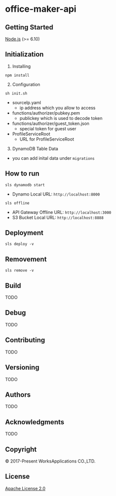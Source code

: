 # office-maker-api
## Getting Started
[Node.js](https://nodejs.org/) (>= 6.10)
## Initialization
1. Installing

 ```npm install```

2. Configuration

 ```sh init.sh```
  - sourceIp.yaml
    - ip address which you allow to access
  - functions/authorizer/pubkey.pem
    - publickey which is used to decode token
  - functions/authorizer/guest_token.json
    - special token for guest user
  - ProfileServiceRoot
    - URL for ProfileServiceRoot
    
3. DynamoDB Table Data
  - you can add inital data under ```migrations```

## How to run
```sls dynamodb start```
  - Dynamo Local URL: ```http://localhost:8000```

```sls offline```
  - API Gateway Offline URL: ```http://localhost:3000```
  - S3 Bucket Local URL: ```http://localhost:8888```

## Deployment
```sls deploy -v```

## Removement
```sls remove -v```


## Build

TODO

## Debug

TODO

## Contributing

TODO

## Versioning

TODO

## Authors

TODO

## Acknowledgments

TODO

## Copyright

© 2017-Present WorksApplications CO.,LTD.

## License

[Apache License 2.0](LICENSE)
